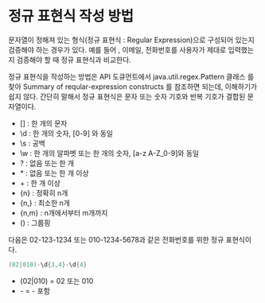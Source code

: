 # 정규 표현식 작성 방법

문자열이 정해져 있는 형식(정규 표현식 : Regular Expression)으로 구성되어
있는지 검증해야 하는 경우가 있다. 예를 들어 , 이메일, 전화번호를 사용자가
제대로 입력했는지 검증해야 할 때 정규 표현식과 비교한다. 


정규 표현식을 작성하는 방법은 API 도큐먼트에서 java.util.regex.Pattern 클래스
를 찾아 Summary of reqular-expression constructs 를 참조하면 되는데,
이해하기가 쉽지 않다. 간단히 말해서 정규 표현식은 문자 또는 숫자 기호와
반복 기호가 결합된 문자열이다. 

- [] : 한 개의 문자
- \\d : 한 개의 숫자, [0-9] 와 동일
- \s : 공백
- \w : 한 개의 알파벳 또는 한 개의 숫자, [a-z A-Z_0-9]와 동일
- ? : 없음 또는 한 개
- \* : 없음 또는 한 개 이상
-  \+ : 한 개 이상
- {n} : 정확히 n개
- {n,} : 최소한 n개
- {n,m} : n개에서부터 m개까지
- () : 그룹핑

다음은 02-123-1234 또는 010-1234-5678과 같은 전화번호를 위한 정규 표현식이다.

```java
(02|010)-\d{3,4}-\d{4}
```

- (02|010) = 02 또는 010
- \-   = - 포함

